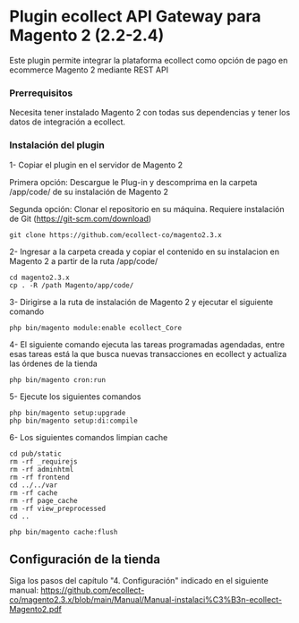 # Plugin ecollect API Gateway para Magento 2 (2.2-2.4)

Este plugin permite integrar la plataforma ecollect como opción de pago en ecommerce Magento 2 mediante REST API

### Prerrequisitos

Necesita tener instalado Magento 2 con todas sus dependencias y tener los datos de integración a ecollect.

### Instalación del plugin

1- Copiar el plugin en el servidor de Magento 2

Primera opción: Descargue le Plug-in y descomprima en la carpeta /app/code/ de su instalación de Magento 2 

Segunda opción: Clonar el repositorio en su máquina. Requiere instalación de Git (https://git-scm.com/download)
```
git clone https://github.com/ecollect-co/magento2.3.x
```

2- Ingresar a la carpeta creada y copiar el contenido en su instalacion en Magento 2 a partir de la ruta /app/code/
```
cd magento2.3.x
cp . -R /path Magento/app/code/
```
3- Dirigirse a la ruta de instalación de Magento 2 y ejecutar el siguiente comando
```
php bin/magento module:enable ecollect_Core
```

4- El siguiente comando ejecuta las tareas programadas agendadas, entre esas tareas está la que busca nuevas transacciones en ecollect y actualiza las órdenes de la tienda

```
php bin/magento cron:run
```

5- Ejecute los siguientes comandos
```
php bin/magento setup:upgrade
php bin/magento setup:di:compile
```

6- Los siguientes comandos limpian cache
```
cd pub/static 
rm -rf _requirejs 
rm -rf adminhtml 
rm -rf frontend 
cd ../../var 
rm -rf cache 
rm -rf page_cache 
rm -rf view_preprocessed 
cd .. 

php bin/magento cache:flush
```

## Configuración de la tienda

Siga los pasos del capítulo "4. Configuración" indicado en el siguiente manual:
https://github.com/ecollect-co/magento2.3.x/blob/main/Manual/Manual-instalaci%C3%B3n-ecollect-Magento2.pdf
